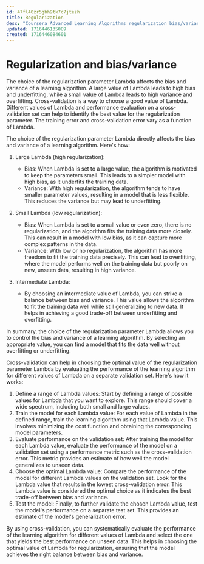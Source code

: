 ```yaml
---
id: 47fl40zr5gbh9tk7c7jtezh
title: Regularization
desc: "Coursera Advanced Learning Algorithms regularization bias/variance"
updated: 1716446135089
created: 1716446084601
---
```


# Regularization and bias/variance

The choice of the regularization parameter Lambda affects the bias and variance of a learning algorithm. A large value of Lambda leads to high bias and underfitting, while a small value of Lambda leads to high variance and overfitting. Cross-validation is a way to choose a good value of Lambda. Different values of Lambda and performance evaluation on a cross-validation set can help to identify the best value for the regularization parameter. The training error and cross-validation error vary as a function of Lambda.

The choice of the regularization parameter Lambda directly affects the bias and variance of a learning algorithm. Here's how:

1. Large Lambda (high regularization):

   - Bias: When Lambda is set to a large value, the algorithm is motivated to keep the parameters small. This leads to a simpler model with high bias, as it underfits the training data.
   - Variance: With high regularization, the algorithm tends to have smaller parameter values, resulting in a model that is less flexible. This reduces the variance but may lead to underfitting.

2. Small Lambda (low regularization):

   - Bias: When Lambda is set to a small value or even zero, there is no regularization, and the algorithm fits the training data more closely. This can result in a model with low bias, as it can capture more complex patterns in the data.
   - Variance: With low or no regularization, the algorithm has more freedom to fit the training data precisely. This can lead to overfitting, where the model performs well on the training data but poorly on new, unseen data, resulting in high variance.

3. Intermediate Lambda:

   - By choosing an intermediate value of Lambda, you can strike a balance between bias and variance. This value allows the algorithm to fit the training data well while still generalizing to new data. It helps in achieving a good trade-off between underfitting and overfitting.

In summary, the choice of the regularization parameter Lambda allows you to control the bias and variance of a learning algorithm. By selecting an appropriate value, you can find a model that fits the data well without overfitting or underfitting.

Cross-validation can help in choosing the optimal value of the regularization parameter Lambda by evaluating the performance of the learning algorithm for different values of Lambda on a separate validation set. Here's how it works:

1. Define a range of Lambda values: Start by defining a range of possible values for Lambda that you want to explore. This range should cover a wide spectrum, including both small and large values.
2. Train the model for each Lambda value: For each value of Lambda in the defined range, train the learning algorithm using that Lambda value. This involves minimizing the cost function and obtaining the corresponding model parameters.
3. Evaluate performance on the validation set: After training the model for each Lambda value, evaluate the performance of the model on a validation set using a performance metric such as the cross-validation error. This metric provides an estimate of how well the model generalizes to unseen data.
4. Choose the optimal Lambda value: Compare the performance of the model for different Lambda values on the validation set. Look for the Lambda value that results in the lowest cross-validation error. This Lambda value is considered the optimal choice as it indicates the best trade-off between bias and variance.
5. Test the model: Finally, to further validate the chosen Lambda value, test the model's performance on a separate test set. This provides an estimate of the model's generalization error.

By using cross-validation, you can systematically evaluate the performance of the learning algorithm for different values of Lambda and select the one that yields the best performance on unseen data. This helps in choosing the optimal value of Lambda for regularization, ensuring that the model achieves the right balance between bias and variance.
